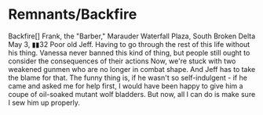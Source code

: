 # Remnants/Backfire

Backfire[]
Frank, the "Barber," Marauder
Waterfall Plaza, South Broken Delta
May 3, ▮▮32
Poor old Jeff. Having to go through the rest of this life without his thing.
Vanessa never banned this kind of thing, but people still ought to consider the consequences of their actions Now, we're stuck with two weakened gunmen who are no longer in combat shape. And Jeff has to take the blame for that.
The funny thing is, if he wasn't so self-indulgent - if he came and asked me for help first, I would have been happy to give him a coupe of oil-soaked mutant wolf bladders. But now, all I can do is make sure I sew him up properly.
